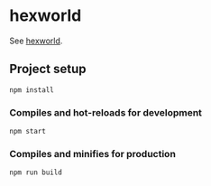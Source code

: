 # hexworld

See [hexworld](https://sanyabeast.github.io/hexworld/dist/).

## Project setup
```
npm install
```

### Compiles and hot-reloads for development
```
npm start
```

### Compiles and minifies for production
```
npm run build
```
